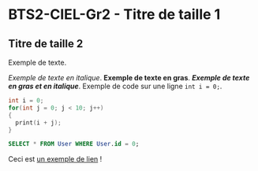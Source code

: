 # BTS2-CIEL-Gr2 - Titre de taille 1

## Titre de taille 2

Exemple de texte.

*Exemple de texte en italique*. **Exemple de texte en gras**. ***Exemple de texte en gras et en italique***.
Exemple de code sur une ligne `int i = 0;`.

```C++
int i = 0;
for(int j = 0; j < 10; j++)
{
  print(i + j);
}
```

```SQL
SELECT * FROM User WHERE User.id = 0;
```

Ceci est [un exemple de lien](https://docs.github.com/fr/get-started/writing-on-github/getting-started-with-writing-and-formatting-on-github/basic-writing-and-formatting-syntax) !

